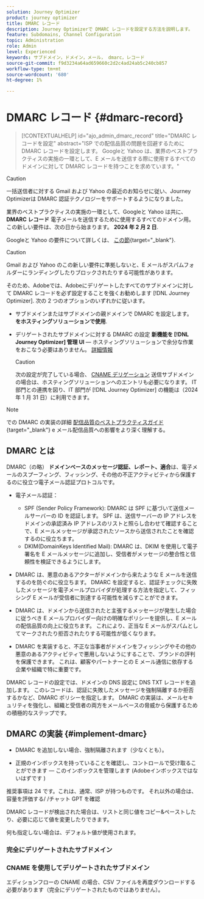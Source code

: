 ```yaml
---
solution: Journey Optimizer
product: journey optimizer
title: DMARC レコード
description: Journey Optimizerで DMARC レコードを設定する方法を説明します。
feature: Subdomains, Channel Configuration
topic: Administration
role: Admin
level: Experienced
keywords: サブドメイン，ドメイン，メール， dmarc，レコード
source-git-commit: f9d3234a64ad659660c2d2c4ad24ab5c240cb857
workflow-type: tm+mt
source-wordcount: '680'
ht-degree: 1%

---
```


# DMARC レコード {#dmarc-record}

>[!CONTEXTUALHELP]
>id="ajo_admin_dmarc_record"
>title="DMARC レコードを設定"
>abstract="ISP での配信品質の問題を回避するために DMARC レコードを設定します。 Googleと Yahoo は、業界のベストプラクティスの実施の一環として、E メールを送信する際に使用するすべてのドメインに対して DMARC レコードを持つことを求めています。"

>[!CAUTION]
>
>一括送信者に対する Gmail および Yahoo の最近のお知らせに従い、Journey Optimizerは DMARC 認証テクノロジーをサポートするようになりました。

<!--TO ADD TO AJO HOME PAGE (first tab)

>[!TAB Mandatory DMARC update]

As part of their enforcing industry best practices, Google and Yahoo will both be requiring that you have a DMARC record for any domain you use to send email to them, starting on **February 1st, 2024**. Make sure that you have DMARC record set up for all the subdomains that you have delegated to Adobe in Journey Optimizer.

[![image](using/assets/do-not-localize/learn-more-button.svg)](using/configuration/dmarc-record-update.md)
-->

業界のベストプラクティスの実施の一環として、Googleと Yahoo は共に、 **DMARC レコード** 電子メールを送信するために使用するすべてのドメイン用。 この新しい要件は、次の日から始まります。 **2024 年 2 月 2 日**.

Googleと Yahoo の要件について詳しくは、 [この節](https://experienceleague.adobe.com/docs/deliverability-learn/deliverability-best-practice-guide/additional-resources/guidance-around-changes-to-google-and-yahoo.html?lang=en#dmarc%3A){target="_blank"}.

>[!CAUTION]
>
>Gmail および Yahoo のこの新しい要件に準拠しないと、E メールがスパムフォルダーにランディングしたりブロックされたりする可能性があります。

そのため、Adobeでは、Adobeにデリゲートしたすべてのサブドメインに対して DMARC レコードを必ず設定することを強くお勧めします [!DNL Journey Optimizer]. 次の 2 つのオプションのいずれかに従います。

* サブドメインまたはサブドメインの親ドメインで DMARC を設定します。 **をホスティングソリューションで使用**.

* デリゲートされたサブドメインに対する DMARC の設定 **新機能を [!DNL Journey Optimizer] 管理 UI**  — ホスティングソリューションで余分な作業をおこなう必要はありません。 [詳細情報](#implement-dmarc)

  >[!CAUTION]
  >
  >次の設定が完了している場合、 [CNAME デリゲーション](delegate-subdomain.md#cname-subdomain-delegation) 送信サブドメインの場合は、ホスティングソリューションへのエントリも必要になります。 IT 部門との連携を図り、IT 部門が [!DNL Journey Optimizer] の機能は（2024 年 1 月 31 日）に利用できます。 <!--and be ready on February 1st, 2024-->

>[!NOTE]
>
>での DMARC の実装の詳細 [配信品質のベストプラクティスガイド](https://experienceleague.adobe.com/docs/deliverability-learn/deliverability-best-practice-guide/additional-resources/technotes/implement-dmarc.html#about){target="_blank"} e メール配信品質への影響をより深く理解する。

## DMARC とは

DMARC（の略） **ドメインベースのメッセージ認証、レポート、適合**&#x200B;は、電子メールのスプーフィング、フィッシング、その他の不正アクティビティから保護するのに役立つ電子メール認証プロトコルです。

* 電子メール認証：

   * SPF (Sender Policy Framework): DMARC は SPF に基づいて送信メールサーバーの ID を認証します。 SPF は、送信サーバーの IP アドレスをドメインの承認済み IP アドレスのリストと照らし合わせて確認することで、E メールメッセージが承認されたソースから送信されたことを確認するのに役立ちます。
   * DKIM(DomainKeys Identified Mail): DMARC は、DKIM を使用して電子署名を E メールメッセージに追加し、受信者がメッセージの整合性と信頼性を検証できるようにします。

* DMARC は、悪意のあるアクターがドメインから来たような E メールを送信するのを防ぐのに役立ちます。 DMARC を設定すると、認証チェックに失敗したメッセージを電子メールプロバイダが処理する方法を指定して、フィッシング E メールが受信者に到達する可能性を減らすことができます。

* DMARC は、ドメインから送信されたと主張するメッセージが発生した場合に従うべき E メールプロバイダー向けの明確なポリシーを提供し、E メールの配信品質の向上に役立ちます。 これにより、正当な E メールがスパムとしてマークされたり拒否されたりする可能性が低くなります。

* DMARC を実装すると、不正な当事者がドメインをフィッシングやその他の悪意のあるアクティビティで悪用しないようにすることで、ブランドの評判を保護できます。 これは、顧客やパートナーとの E メール通信に依存する企業や組織で特に重要です。

DMARC レコードの設定では、ドメインの DNS 設定に DNS TXT レコードを追加します。 このレコードは、認証に失敗したメッセージを強制隔離するか拒否するかなど、DMARC ポリシーを指定します。 DMARC の実装は、メールセキュリティを強化し、組織と受信者の両方をメールベースの脅威から保護するための積極的なステップです。

## DMARC の実装 {#implement-dmarc}

* DMARC を追加しない場合、強制隔離されます（少なくとも）。

* 正規のインボックスを持っていることを確認し、コントロールで受け取ることができます — このインボックスを管理します (Adobeインボックスではないはずです )

推奨事項は 24 です。これは、通常、ISP が持つものです。
それ以外の場合は、容量を評価する/ /チャット GPT を確認

DMARC レコードが検出された場合は、リストと同じ値をコピー&amp;ペーストしたり、必要に応じて値を変更したりできます。

何も指定しない場合は、デフォルト値が使用されます。

### 完全にデリゲートされたサブドメイン

### CNAME を使用してデリゲートされたサブドメイン

エディションフローの CNAME の場合、CSV ファイルを再度ダウンロードする必要があります（完全にデリゲートされたものではありません）。





